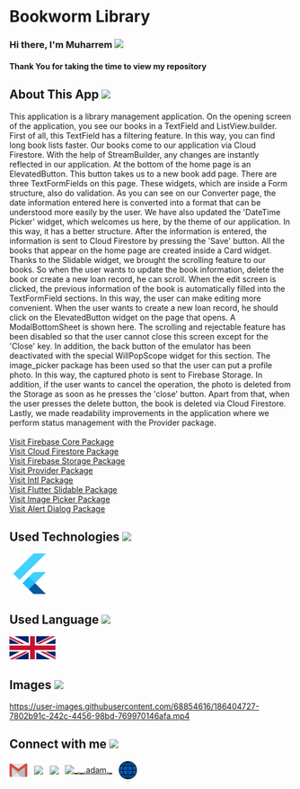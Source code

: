 # Bookworm Library
### Hi there, I'm Muharrem <img src = "https://raw.githubusercontent.com/MartinHeinz/MartinHeinz/master/wave.gif" width = "42"> 
#### Thank You for taking the time to view my repository 

## <h2> About This App <img src = "https://c.tenor.com/JsoERRQcZqYAAAAi/thumbs-up-joypixels.gif" width = "42"></h2>
This application is a library management application. On the opening screen of the application, you see our books in a TextField and ListView.builder. First of all, this TextField has a filtering feature. In this way, you can find long book lists faster. Our books come to our application via Cloud Firestore. With the help of StreamBuilder, any changes are instantly reflected in our application. At the bottom of the home page is an ElevatedButton. This button takes us to a new book add page. There are three TextFormFields on this page. These widgets, which are inside a Form structure, also do validation. As you can see on our Converter page, the date information entered here is converted into a format that can be understood more easily by the user. We have also updated the 'DateTime Picker' widget, which welcomes us here, by the theme of our application. In this way, it has a better structure. After the information is entered, the information is sent to Cloud Firestore by pressing the 'Save' button. All the books that appear on the home page are created inside a Card widget. Thanks to the Slidable widget, we brought the scrolling feature to our books. So when the user wants to update the book information, delete the book or create a new loan record, he can scroll. When the edit screen is clicked, the previous information of the book is automatically filled into the TextFormField sections. In this way, the user can make editing more convenient. When the user wants to create a new loan record, he should click on the ElevatedButton widget on the page that opens. A ModalBottomSheet is shown here. The scrolling and rejectable feature has been disabled so that the user cannot close this screen except for the 'Close' key. In addition, the back button of the emulator has been deactivated with the special WillPopScope widget for this section. The image_picker package has been used so that the user can put a profile photo. In this way, the captured photo is sent to Firebase Storage. In addition, if the user wants to cancel the operation, the photo is deleted from the Storage as soon as he presses the 'close' button. Apart from that, when the user presses the delete button, the book is deleted via Cloud Firestore. Lastly, we made readability improvements in the application where we perform status management with the Provider package.<br><br>
<a href="https://pub.dev/packages/firebase_core" target="_blank">Visit Firebase Core Package</a><br>
<a href="https://pub.dev/packages/cloud_firestore" target="_blank">Visit Cloud Firestore Package</a><br>
<a href="https://pub.dev/packages/firebase_storage" target="_blank">Visit Firebase Storage Package</a><br>
<a href="https://pub.dev/packages/provider" target="_blank">Visit Provider Package</a><br>
<a href="https://pub.dev/packages/intl" target="_blank">Visit Intl Package</a><br>
<a href="https://pub.dev/packages/flutter_slidable" target="_blank">Visit Flutter Slidable Package</a><br>
<a href="https://pub.dev/packages/image_picker" target="_blank">Visit Image Picker Package</a><br>
<a href="https://pub.dev/packages/awesome_dialog" target="_blank">Visit Alert Dialog Package</a><br>




<h2> Used Technologies <img src = "https://media2.giphy.com/media/QssGEmpkyEOhBCb7e1/giphy.gif?cid=ecf05e47a0n3gi1bfqntqmob8g9aid1oyj2wr3ds3mg700bl&rid=giphy.gif" width = "42"> </h2>
<div class="row">
      <div class="column">
<img width ='72px' src 
     ='https://raw.githubusercontent.com/MuharremKoroglu/MuharremKoroglu/main/flutterio-icon.svg'>
  </div>
</div>

<h2> Used Language <img src = "https://media.giphy.com/media/Zd6jPg8hcp4Q3vrvjo/giphy.gif" width = "42"> </h2>
<div class="row">
      <div class="column">
<img width ='82px' src 
     ='https://raw.githubusercontent.com/MuharremKoroglu/Bitcoin/main/Flag_of_the_United_Kingdom.svg'>
  </div>
</div>

<h2> Images <img src = "https://media2.giphy.com/media/psneItdLMpWy36ejfA/source.gif" width = "62"> </h2>
  <div class="row">


https://user-images.githubusercontent.com/68854616/186404727-7802b91c-242c-4456-98bd-769970146afa.mp4



  </div>
<h2> Connect with me <img src='https://raw.githubusercontent.com/ShahriarShafin/ShahriarShafin/main/Assets/handshake.gif' width="100"> </h2>
<a href = 'mailto:muharremkoroglu245@gmail.com'> <img align="center" width = '32px' align= 'center' src="https://raw.githubusercontent.com/MuharremKoroglu/MuharremKoroglu/main/gmail-logo-2561.svg"/></a> &nbsp;
<a href = 'https://www.linkedin.com/in/muharremkoroglu/'> <img align="center" width = '32px' align= 'center' src="https://raw.githubusercontent.com/rahulbanerjee26/githubAboutMeGenerator/main/icons/linked-in-alt.svg"/></a> &nbsp;
<a href = 'https://muharremkoroglu.medium.com/'> <img align="center" width = '32px' align= 'center' src="https://raw.githubusercontent.com/rahulbanerjee26/githubAboutMeGenerator/main/icons/medium.svg"/></a> &nbsp;
<a href="https://www.instagram.com/m.koroglu99/" target="blank"><img align="center" src="https://raw.githubusercontent.com/rahuldkjain/github-profile-readme-generator/master/src/images/icons/Social/instagram.svg" alt="_._.adam._"  width="32px" align= 'center' /></a> &nbsp;
<a href = 'https://synta-x.com/'> <img align="center" width = '32px' align= 'center' src="https://raw.githubusercontent.com/MuharremKoroglu/MuharremKoroglu/main/internet-svgrepo-com%20(2).svg"/></a> &nbsp;







